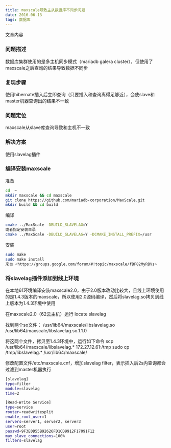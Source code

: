 ```yaml
---
title: maxscale导致主从数据库不同步问题
date: 2016-06-13
tags: 数据库
---
```


文章内容
<!--more-->
### 问题描述
数据库集群使用的是多主机同步模式（mariadb galera cluster），但使用了maxscale之后查询的结果导致数据不同步

### 复现步骤
使用hibernate插入后立即查询（只要插入和查询离得足够近），会使slave和master机器查询出的结果不一致

### 问题定位
maxscale从slave库查询导致和主机不一致

### 解决方案
使用slavelag插件


### 编译安装maxscale

准备
``` bash 
cd  ~
mkdir maxscale && cd maxscale
git clone https://github.com/mariadb-corporation/MaxScale.git
mkdir build && cd build
```

编译
``` bash
cmake ../MaxScale -DBUILD_SLAVELAG=Y 
或者指定安装目录
cmake ../MaxScale -DBUILD_SLAVELAG=Y -DCMAKE_INSTALL_PREFIX=/usr
```

安装
``` bash
sudo make
sudo make install
来自 <https://groups.google.com/forum/#!topic/maxscale/fBF82MyRBVs> 
```

### 将slavelag插件添加到线上环境
在本地61环境编译安装maxscale2.0，由于2.0版本改动比较大，且线上环境使用的是1.4.3版本的maxscale，所以使用2.0源码编译，然后将slavelag.so拷贝到线上版本为1.4.3环境中使用

在maxscale2.0（62云主机）运行
locate slavelag

找到两个so文件：
/usr/lib64/maxscale/libslavelag.so
/usr/lib64/maxscale/libslavelag.so.1.1.0

将这两个文件，拷贝至1.4.3环境中，运行如下命令
scp /usr/lib64/maxscale/libslavelag.* 172.27.12.61:/tmp
sudo cp /tmp/libslavelag.* /usr/lib64/maxscale/

修改配置文件/etc/maxscale.cnf，增加slavelag filter，表示插入后2s内查询都会过滤到master机器执行

``` bash
[slavelag]
type=filter
module=slavelag
time=2

[Read-Write Service]
type=service
router=readwritesplit
enable_root_user=1
servers=server1, server2, server3
user=root
passwd=9F3E0D55B92626FD1CD9912F17091F12
max_slave_connections=100%
filters=slavelag
```

